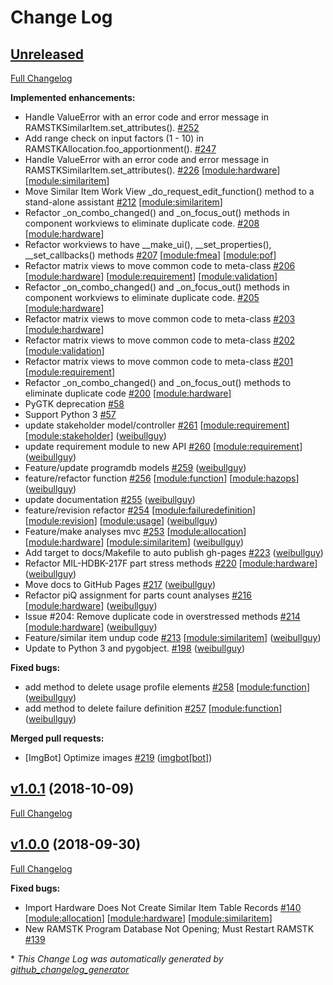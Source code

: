 # Change Log

## [Unreleased](https://github.com/ReliaQualAssociates/ramstk/tree/HEAD)

[Full Changelog](https://github.com/ReliaQualAssociates/ramstk/compare/v1.0.1...HEAD)

**Implemented enhancements:**

-  Handle ValueError with an error code and error message in RAMSTKSimilarItem.set\_attributes\(\). [\#252](https://github.com/ReliaQualAssociates/ramstk/issues/252)
-  Add range check on input factors \(1 - 10\) in RAMSTKAllocation.foo\_apportionment\(\). [\#247](https://github.com/ReliaQualAssociates/ramstk/issues/247)
- Handle ValueError with an error code and error message in RAMSTKSimilarItem.set\_attributes\(\). [\#226](https://github.com/ReliaQualAssociates/ramstk/issues/226) [[module:hardware](https://github.com/ReliaQualAssociates/ramstk/labels/module:hardware)] [[module:similaritem](https://github.com/ReliaQualAssociates/ramstk/labels/module:similaritem)]
- Move Similar Item Work View \_do\_request\_edit\_function\(\) method to a stand-alone assistant [\#212](https://github.com/ReliaQualAssociates/ramstk/issues/212) [[module:similaritem](https://github.com/ReliaQualAssociates/ramstk/labels/module:similaritem)]
- Refactor \_on\_combo\_changed\(\) and \_on\_focus\_out\(\) methods in component workviews to eliminate duplicate code. [\#208](https://github.com/ReliaQualAssociates/ramstk/issues/208) [[module:hardware](https://github.com/ReliaQualAssociates/ramstk/labels/module:hardware)]
- Refactor workviews to have \_\_make\_ui\(\), \_\_set\_properties\(\), \_\_set\_callbacks\(\) methods [\#207](https://github.com/ReliaQualAssociates/ramstk/issues/207) [[module:fmea](https://github.com/ReliaQualAssociates/ramstk/labels/module:fmea)] [[module:pof](https://github.com/ReliaQualAssociates/ramstk/labels/module:pof)]
- Refactor matrix views to move common code to meta-class [\#206](https://github.com/ReliaQualAssociates/ramstk/issues/206) [[module:hardware](https://github.com/ReliaQualAssociates/ramstk/labels/module:hardware)] [[module:requirement](https://github.com/ReliaQualAssociates/ramstk/labels/module:requirement)] [[module:validation](https://github.com/ReliaQualAssociates/ramstk/labels/module:validation)]
- Refactor \_on\_combo\_changed\(\) and \_on\_focus\_out\(\) methods in component workviews to eliminate duplicate code. [\#205](https://github.com/ReliaQualAssociates/ramstk/issues/205) [[module:hardware](https://github.com/ReliaQualAssociates/ramstk/labels/module:hardware)]
- Refactor matrix views to move common code to meta-class [\#203](https://github.com/ReliaQualAssociates/ramstk/issues/203) [[module:hardware](https://github.com/ReliaQualAssociates/ramstk/labels/module:hardware)]
- Refactor matrix views to move common code to meta-class [\#202](https://github.com/ReliaQualAssociates/ramstk/issues/202) [[module:validation](https://github.com/ReliaQualAssociates/ramstk/labels/module:validation)]
- Refactor matrix views to move common code to meta-class [\#201](https://github.com/ReliaQualAssociates/ramstk/issues/201) [[module:requirement](https://github.com/ReliaQualAssociates/ramstk/labels/module:requirement)]
- Refactor \_on\_combo\_changed\(\) and \_on\_focus\_out\(\) methods to eliminate duplicate code [\#200](https://github.com/ReliaQualAssociates/ramstk/issues/200) [[module:hardware](https://github.com/ReliaQualAssociates/ramstk/labels/module:hardware)]
- PyGTK deprecation [\#58](https://github.com/ReliaQualAssociates/ramstk/issues/58)
- Support Python 3 [\#57](https://github.com/ReliaQualAssociates/ramstk/issues/57)
- update stakeholder model/controller [\#261](https://github.com/ReliaQualAssociates/ramstk/pull/261) [[module:requirement](https://github.com/ReliaQualAssociates/ramstk/labels/module:requirement)] [[module:stakeholder](https://github.com/ReliaQualAssociates/ramstk/labels/module:stakeholder)] ([weibullguy](https://github.com/weibullguy))
- update requirement module to new API [\#260](https://github.com/ReliaQualAssociates/ramstk/pull/260) [[module:requirement](https://github.com/ReliaQualAssociates/ramstk/labels/module:requirement)] ([weibullguy](https://github.com/weibullguy))
- Feature/update programdb models [\#259](https://github.com/ReliaQualAssociates/ramstk/pull/259) ([weibullguy](https://github.com/weibullguy))
- feature/refactor function [\#256](https://github.com/ReliaQualAssociates/ramstk/pull/256) [[module:function](https://github.com/ReliaQualAssociates/ramstk/labels/module:function)] [[module:hazops](https://github.com/ReliaQualAssociates/ramstk/labels/module:hazops)] ([weibullguy](https://github.com/weibullguy))
- update documentation [\#255](https://github.com/ReliaQualAssociates/ramstk/pull/255) ([weibullguy](https://github.com/weibullguy))
- feature/revision refactor [\#254](https://github.com/ReliaQualAssociates/ramstk/pull/254) [[module:failuredefinition](https://github.com/ReliaQualAssociates/ramstk/labels/module:failuredefinition)] [[module:revision](https://github.com/ReliaQualAssociates/ramstk/labels/module:revision)] [[module:usage](https://github.com/ReliaQualAssociates/ramstk/labels/module:usage)] ([weibullguy](https://github.com/weibullguy))
- Feature/make analyses mvc [\#253](https://github.com/ReliaQualAssociates/ramstk/pull/253) [[module:allocation](https://github.com/ReliaQualAssociates/ramstk/labels/module:allocation)] [[module:hardware](https://github.com/ReliaQualAssociates/ramstk/labels/module:hardware)] [[module:similaritem](https://github.com/ReliaQualAssociates/ramstk/labels/module:similaritem)] ([weibullguy](https://github.com/weibullguy))
- Add target to docs/Makefile to auto publish gh-pages [\#223](https://github.com/ReliaQualAssociates/ramstk/pull/223) ([weibullguy](https://github.com/weibullguy))
- Refactor MIL-HDBK-217F part stress methods [\#220](https://github.com/ReliaQualAssociates/ramstk/pull/220) [[module:hardware](https://github.com/ReliaQualAssociates/ramstk/labels/module:hardware)] ([weibullguy](https://github.com/weibullguy))
- Move docs to GitHub Pages [\#217](https://github.com/ReliaQualAssociates/ramstk/pull/217) ([weibullguy](https://github.com/weibullguy))
- Refactor piQ assignment for parts count analyses [\#216](https://github.com/ReliaQualAssociates/ramstk/pull/216) [[module:hardware](https://github.com/ReliaQualAssociates/ramstk/labels/module:hardware)] ([weibullguy](https://github.com/weibullguy))
- Issue \#204: Remove duplicate code in overstressed methods [\#214](https://github.com/ReliaQualAssociates/ramstk/pull/214) [[module:hardware](https://github.com/ReliaQualAssociates/ramstk/labels/module:hardware)] ([weibullguy](https://github.com/weibullguy))
- Feature/similar item undup code [\#213](https://github.com/ReliaQualAssociates/ramstk/pull/213) [[module:similaritem](https://github.com/ReliaQualAssociates/ramstk/labels/module:similaritem)] ([weibullguy](https://github.com/weibullguy))
- Update to Python 3 and pygobject. [\#198](https://github.com/ReliaQualAssociates/ramstk/pull/198) ([weibullguy](https://github.com/weibullguy))

**Fixed bugs:**

- add method to delete usage profile elements [\#258](https://github.com/ReliaQualAssociates/ramstk/pull/258) [[module:function](https://github.com/ReliaQualAssociates/ramstk/labels/module:function)] ([weibullguy](https://github.com/weibullguy))
- add method to delete failure definition [\#257](https://github.com/ReliaQualAssociates/ramstk/pull/257) [[module:function](https://github.com/ReliaQualAssociates/ramstk/labels/module:function)] ([weibullguy](https://github.com/weibullguy))

**Merged pull requests:**

- \[ImgBot\] Optimize images [\#219](https://github.com/ReliaQualAssociates/ramstk/pull/219) ([imgbot[bot]](https://github.com/apps/imgbot))

## [v1.0.1](https://github.com/ReliaQualAssociates/ramstk/tree/v1.0.1) (2018-10-09)
[Full Changelog](https://github.com/ReliaQualAssociates/ramstk/compare/v1.0.0...v1.0.1)

## [v1.0.0](https://github.com/ReliaQualAssociates/ramstk/tree/v1.0.0) (2018-09-30)
[Full Changelog](https://github.com/ReliaQualAssociates/ramstk/compare/v1.0.0.rc1...v1.0.0)

**Fixed bugs:**

- Import Hardware Does Not Create Similar Item Table Records [\#140](https://github.com/ReliaQualAssociates/ramstk/issues/140) [[module:allocation](https://github.com/ReliaQualAssociates/ramstk/labels/module:allocation)] [[module:hardware](https://github.com/ReliaQualAssociates/ramstk/labels/module:hardware)] [[module:similaritem](https://github.com/ReliaQualAssociates/ramstk/labels/module:similaritem)]
- New RAMSTK Program Database Not Opening; Must Restart RAMSTK [\#139](https://github.com/ReliaQualAssociates/ramstk/issues/139)



\* *This Change Log was automatically generated by [github_changelog_generator](https://github.com/skywinder/Github-Changelog-Generator)*

